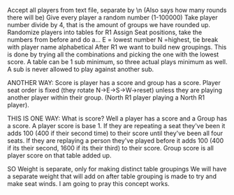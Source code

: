 Accept all players from text file, separate by \n  (Also says how many rounds there will be)
Give every player a random number (1-100000)
Take player number divide by 4, that is the amount of groups we have rounded up.
Randomize players into tables for R1
Assign Seat positions, take the numbers from before and do a...
E = lowest number N =highest, tie break with player name alphabetical
After R1 we want to build new groupings. This is done by trying all the combinations and picking the one with the lowest score.
A table can be 1 sub minimum, so three actual plays minimum as well.  A sub is never allowed to play against another sub.

ANOTHER WAY: Score is player has a score and group has a score.  Player seat order is fixed (they rotate N->E->S->W->reset) unless they are playing another player within their group. (North R1 player playing a North R1 player).

THIS IS ONE WAY: What is score? Well a player has a score and a Group has a score. A player score is base 1. If they are repeating a seat they've been it adds 100 (400 if their second time) to their score until they've been all four seats. If they are replaying a person they've played before it adds 100 (400 if its their second, 1600 if its their third) to their score. Group score is all player score on that table added up.





SO Weight is separate, only for making distinct table groupings
We will have a separate weight that will add on after table grouping is made to try and make seat winds. I am
going to pray this concept works.